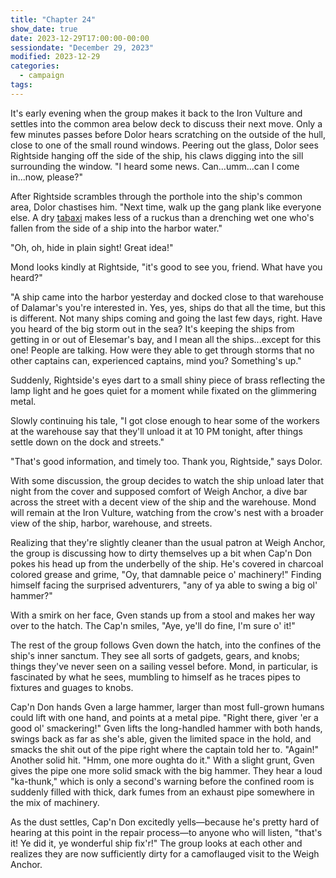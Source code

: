 ```yaml
---
title: "Chapter 24"
show_date: true
date: 2023-12-29T17:00:00-00:00
sessiondate: "December 29, 2023"
modified: 2023-12-29
categories:
  - campaign
tags:
---
```


It's early evening when the group makes it back to the Iron Vulture and settles into
the common area below deck to discuss their next move. Only a few minutes passes before
Dolor hears scratching on the outside of the hull, close to one of the small round windows.
Peering out the glass, Dolor sees Rightside hanging off the side of the ship, his claws
digging into the sill surrounding the window. "I heard some news. Can...umm...can I come
in...now, please?"

After Rightside scrambles through the porthole into the ship's common area, Dolor
chastises him. "Next time, walk up the gang plank like everyone else. A dry
[tabaxi](https://www.dandwiki.com/wiki/Tabaxi_(5e_Race_Variant)) makes less of a ruckus
than a drenching wet one who's fallen from the side of a ship into the harbor water."

"Oh, oh, hide in plain sight! Great idea!"

Mond looks kindly at Rightside, "it's good to see you, friend. What have you heard?"

"A ship came into the harbor yesterday and docked close to that warehouse of Dalamar's
you're interested in. Yes, yes, ships do that all the time, but this is
different. Not many ships coming and going the last few days, right. Have you heard of
the big storm out in the sea? It's keeping the ships from getting in or out of Elesemar's
bay, and I mean all the ships...except for this one! People are talking. How were they
able to get through storms that no other captains can, experienced captains, mind you?
Something's up."

Suddenly, Rightside's eyes dart to a small shiny piece of brass reflecting
the lamp light and he goes quiet for a moment while fixated on the glimmering metal.

Slowly continuing his tale, "I got close enough to hear some of the workers at the
warehouse say that they'll unload it at 10 PM tonight, after things settle down on the
dock and streets."

"That's good information, and timely too. Thank you, Rightside," says Dolor.

With some discussion, the group decides to watch the ship unload later that night from
the cover and supposed comfort of Weigh Anchor, a dive bar across the street with a
decent view of the ship and the warehouse. Mond will remain at the Iron Vulture, watching
from the crow's nest with a broader view of the ship, harbor, warehouse, and streets.

Realizing that they're slightly cleaner than the usual patron at Weigh Anchor, the
group is discussing how to dirty themselves up a bit when Cap'n Don pokes his head up
from the underbelly of the ship. He's covered in charcoal colored grease and grime,
"Oy, that damnable peice o' machinery!" Finding himself facing the surprised adventurers,
"any of ya able to swing a big ol' hammer?"

With a smirk on her face, Gven stands up from a stool and makes her way over to the
hatch. The Cap'n smiles, "Aye, ye'll do fine, I'm sure o' it!"

The rest of the group follows Gven down the hatch, into the confines of the ship's inner
sanctum. They see all sorts of gadgets, gears, and knobs; things they've never seen on
a sailing vessel before. Mond, in particular, is fascinated by what he sees, mumbling to
himself as he traces pipes to fixtures and guages to knobs.

Cap'n Don hands Gven a large hammer, larger than most full-grown humans could lift with
one hand, and points at a metal pipe. "Right there, giver 'er a good ol' smackering!" Gven
lifts the long-handled hammer with both hands, swings back as far as she's able, given the
limited space in the hold, and smacks the shit out of the pipe right where the captain told
her to. "Again!" Another solid hit. "Hmm, one more oughta do it." With a slight grunt,
Gven gives the pipe one more solid smack with the big hammer. They hear a loud "ka-thunk,"
which is only a second's warning before the confined room is suddenly filled with thick,
dark fumes from an exhaust pipe somewhere in the mix of machinery.

As the dust settles, Cap'n Don excitedly yells—because he's pretty hard of hearing at this
point in the repair process—to anyone who will listen, "that's it! Ye did it, ye wonderful
ship fix'r!" The group looks at each other and realizes they are now sufficiently dirty
for a camoflauged visit to the Weigh Anchor.





<!-- em dash: — | kebyoard shortcut = Option + Shift + Dash (-) -->
<!-- https://oatcookies.neocities.org/dndmoney to convert copper, silver, gold, and more into CP -->
